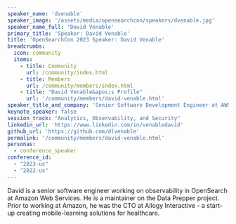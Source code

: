 ```yaml
---
speaker_name: 'dvenable'
speaker_image: '/assets/media/opensearchcon/speakers/dvenable.jpg'
speaker_name_full: 'David Venable'
primary_title: 'Speaker: David Venable'
title: 'OpenSearchCon 2023 Speaker: David Venable'
breadcrumbs:
  icon: community
  items:
    - title: Community
      url: /community/index.html
    - title: Members
      url: /community/members/index.html
    - title: "David Venable&apos;s Profile"
      url: '/community/members/david-venable.html'
speaker_title_and_company: 'Senior Software Development Engineer at AWS - OpenSearch'
keynote_speaker: false
session_track: "Analytics, Observability, and Security"
linkedin_url: 'https://www.linkedin.com/in/venabledavid'
github_url: 'https://github.com/dlvenable'
permalink: '/community/members/david-venable.html'
personas:
  - conference_speaker
conference_id:
  - "2023-us"
  - "2022-us"
---
```


David is a senior software engineer working on observability in OpenSearch at Amazon Web Services. He is a maintainer on the Data Prepper project. Prior to working at Amazon, he was the CTO at Allogy Interactive - a start-up creating mobile-learning solutions for healthcare.

